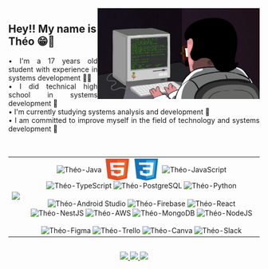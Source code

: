 <img src="./coding.gif" width = "325px" align = "right" />

## Hey!! My name is Théo 😁🍷
<div align= "justify">
  • I'm a 17 years old student with experience in systems development 👨‍💻
  <br/>
  • I did technical high school in systems development 🎒
  <br/>
  • I'm currently studying systems analysis and development 🏫
  <br/>
  • I am committed to improve myself in the field of technology and systems development 🧠
</div>

<br/>
<br/>

<table style="display: inline_block"; align="center";>
  <tr>
    <td>
      <div align="center">
        <a href="https://github.com/theobarretosilva">
        <img height="240em" src="https://github-readme-stats.vercel.app/api/top-langs/?username=theobarretosilva&layout=compact&langs_count=7&theme=radical"/>
      </div>
    </td>
      <td>
        <div style="display: inline_block"; align="center";>
          <img align="center" alt="Théo-Java" height="45" width="55" src="https://cdn.jsdelivr.net/gh/devicons/devicon/icons/java/java-original.svg" />
          <img align="center" alt="Théo-HTML" height="45" width="55" src="https://raw.githubusercontent.com/devicons/devicon/master/icons/html5/html5-original.svg" />
          <img align="center" alt="Théo-CSS" height="45" width="55" src="https://raw.githubusercontent.com/devicons/devicon/master/icons/css3/css3-original.svg" />
          <img align="center" alt="Théo-JavaScript" height="45" width="55" src="https://cdn.jsdelivr.net/gh/devicons/devicon/icons/javascript/javascript-original.svg" />
          <img align="center" alt="Théo-TypeScript" height="45" width="55" src="https://cdn.jsdelivr.net/gh/devicons/devicon/icons/typescript/typescript-plain.svg" />
          <img align="center" alt="Théo-PostgreSQL" height="45" width="55" src="https://cdn.jsdelivr.net/gh/devicons/devicon/icons/postgresql/postgresql-original.svg" />
          <img align="center" alt="Théo-Python" height="45" width="55" src="https://cdn.jsdelivr.net/gh/devicons/devicon/icons/python/python-original.svg" />
        </div>
        <br/>
        <div style="display: inline_block"; align="center";>
          <img align="center" alt="Théo-Android Studio" height="45" width="55" src="https://cdn.jsdelivr.net/gh/devicons/devicon/icons/androidstudio/androidstudio-original.svg" />
          <img align="center" alt="Théo-Firebase" height="45" width="55" src="https://cdn.jsdelivr.net/gh/devicons/devicon/icons/firebase/firebase-plain.svg" />
          <img align="center" alt="Théo-React" height="45" width="55" src="https://cdn.jsdelivr.net/gh/devicons/devicon/icons/react/react-original.svg" />
          <img align="center" alt="Théo-NestJS" height="45" width="55" src="https://cdn.jsdelivr.net/gh/devicons/devicon/icons/nestjs/nestjs-plain.svg" />
          <img align="center" alt="Théo-AWS" height="45" width="55" src="https://cdn.jsdelivr.net/gh/devicons/devicon/icons/amazonwebservices/amazonwebservices-original.svg" />
          <img align="center" alt="Théo-MongoDB" height="45" width="55" src="https://cdn.jsdelivr.net/gh/devicons/devicon/icons/mongodb/mongodb-original.svg" />
          <img align="center" alt="Théo-NodeJS" height="45" width="55" src="https://cdn.jsdelivr.net/gh/devicons/devicon/icons/nodejs/nodejs-original.svg" />
        </div>
        <br/>
        <div style="display: inline_block"; align="center";>
          <img align="center" alt="Théo-Figma" height="45" width="55" src="https://cdn.jsdelivr.net/gh/devicons/devicon/icons/figma/figma-original.svg" />
          <img align="center" alt="Théo-Trello" height="45" width="55" src="https://cdn.jsdelivr.net/gh/devicons/devicon/icons/trello/trello-plain.svg" />
          <img align="center" alt="Théo-Canva" height="45" width="55" src="https://cdn.jsdelivr.net/gh/devicons/devicon/icons/canva/canva-original.svg" />
          <img align="center" alt="Théo-Slack" height="45" width="55" src="https://cdn.jsdelivr.net/gh/devicons/devicon/icons/slack/slack-original.svg" />
        </div>
      </td>
  </tr>
</table> 
  
##
  
<div style="display: inline_block"; align= "center";>
  <a href = "mailto:barretotheo25@gmail.com"><img src="https://img.shields.io/badge/-Gmail-%23333?style=for-the-badge&logo=gmail&logoColor=white" target="_blank" />
  <a href="https://www.linkedin.com/in/th%C3%A9o-barreto-silva-245994202/" target="_blank"><img src="https://img.shields.io/badge/-LinkedIn-%230077B5?style=for-the-badge&logo=linkedin&logoColor=white" target="_blank" />
  <a href="https://t.me/barretotheo25" target="_blank"><img src="https://img.shields.io/badge/Telegram-2CA5E0?style=for-the-badge&logo=telegram&logoColor=white" target="_blank" />
</div>
